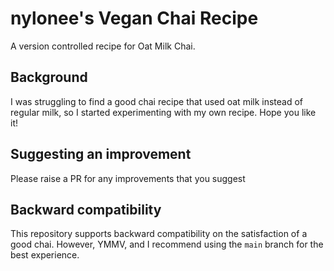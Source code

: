 # nylonee's Vegan Chai Recipe

A version controlled recipe for Oat Milk Chai.

## Background
I was struggling to find a good chai recipe that used oat milk instead of regular milk, so I started experimenting with my own recipe. Hope you like it!

## Suggesting an improvement
Please raise a PR for any improvements that you suggest

## Backward compatibility
This repository supports backward compatibility on the satisfaction of a good chai. However, YMMV, and I recommend using the `main` branch for the best experience.
